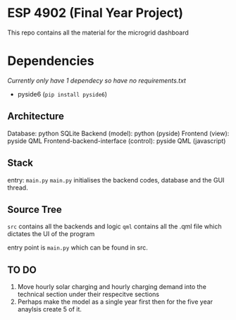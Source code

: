 # ESP 4902 (Final Year Project)
This repo contains all the material for the microgrid dashboard

# Dependencies
_Currently only have 1 dependecy so have no requirements.txt_

- pyside6 (`pip install pyside6`)

## Architecture
Database: python SQLite
Backend (model): python (pyside)
Frontend (view): pyside QML
Frontend-backend-interface (control): pyside QML (javascript)

## Stack
entry: `main.py`
`main.py` initialises the backend codes, database and the GUI thread.


## Source Tree
`src` contains all the backends and logic
`qml` contains all the .qml file which dictates the UI of the program

entry point is `main.py` which can be found in src.

## TO DO
1. Move hourly solar charging and hourly charging demand into the technical section under their respecitve sections
2. Perhaps make the model as a single year first then for the five year anaylsis create 5 of it.

<!-- diagram for software architecture and features -->
